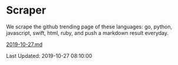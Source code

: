 # Scraper

We scrape the github trending page of these languages: go, python, javascript, swift, html, ruby, and push a markdown result everyday.

[2019-10-27.md](https://github.com/henson/Scraper/blob/master/2019-10-27.md)

Last Updated: 2019-10-27 08:10:00